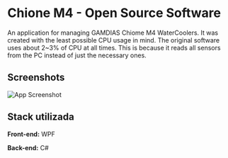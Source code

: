 
# Chione M4 - Open Source Software

An application for managing GAMDIAS Chiome M4 WaterCoolers.
It was created with the least possible CPU usage in mind.
The original software uses about 2~3% of CPU at all times.
This is because it reads all sensors from the PC instead of just the necessary ones.

## Screenshots

![App Screenshot](https://github.com/user-attachments/assets/95173a23-68f1-46ed-a2de-32a1eea8e857)

## Stack utilizada

**Front-end:** WPF

**Back-end:** C#



